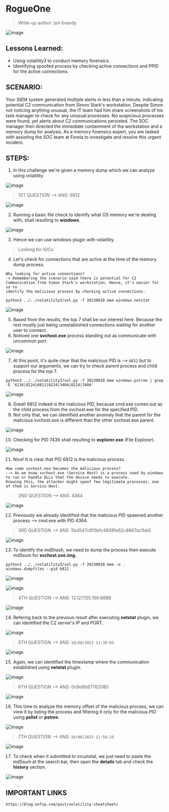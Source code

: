 # RogueOne
> Write-up author: jon-brandy

![image](https://github.com/jon-brandy/hackthebox/assets/70703371/8a7c34cc-784b-4e1c-b9d4-baf9d3433187)


## Lessons Learned:
- Using volatility3 to conduct memory forensics.
- Identifying spoofed process by checking active connections and PPID for the active connections.

## SCENARIO:

Your SIEM system generated multiple alerts in less than a minute, indicating potential C2 communication from Simon Stark's workstation. 
Despite Simon not noticing anything unusual, the IT team had him share screenshots of his task manager to check for any unusual processes. 
No suspicious processes were found, yet alerts about C2 communications persisted. The SOC manager then directed the immediate containment 
of the workstation and a memory dump for analysis. As a memory forensics expert, you are tasked with assisting the SOC team at Forela 
to investigate and resolve this urgent incident.

## STEPS:
1. In this challenge we're given a memory dump which we can analyze using volatility.

![image](https://github.com/jon-brandy/hackthebox/assets/70703371/c9bf2516-20ec-429e-9b5c-8a25f2fcad23)



> 1ST QUESTION --> ANS: 6812

![image](https://github.com/jon-brandy/hackthebox/assets/70703371/989f7f08-c3a9-499f-9f74-af9304baa108)


2. Running a basic file check to identify what OS memory we're dealing with, shall resulting to **windows**.

![image](https://github.com/jon-brandy/hackthebox/assets/70703371/7bc4e6ec-60fc-4ddb-94f5-6aff07c943d1)


3. Hence we can use windows plugin with volatility.

> Looking for IOCs

4. Let's check for connections that are active at the time of the memory dump process.

```
Why looking for active connections?
-> Remembering the scenario said there is potential for C2 Communication from Simon Stark's workstation. Hence, it's easier for us to
identify the malicious process by checking active connections.
```

```
python3 ../../volatility3/vol.py -f 20230810.mem windows.netstat
```


![image](https://github.com/jon-brandy/hackthebox/assets/70703371/4e6cee69-0a26-44fb-8670-27908155ada2)


5. Based from the results, the top 7 shall be our interest here. Because the rest mostly just being unestablished connections waiting for another user to connect.
6. Noticed one **svchost.exe** process standing out as communicate with uncommon port.

![image](https://github.com/jon-brandy/hackthebox/assets/70703371/d20263ae-6222-4cc4-9cb3-6eb1bf44e15f)


7. At this point, it's quite clear that the malicious PID is --> `6812` but to support our arguments, we can try to check parent process and child process for the top 7.

```
python3 ../../volatility3/vol.py -f 20230810.mem windows.pstree | grep -E '6136|8224|6812|8224|3404|8224|3404'
```

![image](https://github.com/jon-brandy/hackthebox/assets/70703371/210ce734-7772-481e-8530-36517cfcbb87)


8. Great! 6812 indeed is the malicious PID, because cmd.exe comes out as the child process from the svchost.exe for the specified PID.
9. Not only that, we can identified another anomaly that the parent for the malicious svchost.exe is different than the other svchost.exe parent.

![image](https://github.com/jon-brandy/hackthebox/assets/70703371/6f4b109a-cb2f-49ed-a8c7-899593a1cbbf)


10. Checking for PID 7436 shall resulting to **explorer.exe** (File Explorer).

![image](https://github.com/jon-brandy/hackthebox/assets/70703371/70e71aa4-24c8-4885-bfa8-ab0f3cd4aed9)


11. Nice! It is clear that PID 6812 is the malicious process.

```
How come svchost.exe becomes the malicious process?
--> As we know svchost.exe (Service Host) is a process used by windows to run or handle DLLs that the device needs to execute.
Knowing this, the attacker might spoof few legitimate processes, one of them is Service Host. 
```


> 2ND QUESTION --> ANS: 4364

![image](https://github.com/jon-brandy/hackthebox/assets/70703371/78eb4957-6a6e-4e01-83c5-52ce7faf7f90)


12. Previously we already identified that the malicious PID spawned another process --> cmd.exe with PID 4364.


> 3RD QUESTION --> ANS: 5bd547c6f5bfc4858fe62c8867acfbb5

![image](https://github.com/jon-brandy/hackthebox/assets/70703371/a46b2bd6-153c-4281-94b4-16ce0a8f128d)


13. To identify the md5hash, we need to dump the process then execute md5sum for **svchost.exe.img**.

```
python3 ../../volatility3/vol.py -f 20230810.mem -o . windows.dumpfiles --pid 6812
```

![image](https://github.com/jon-brandy/hackthebox/assets/70703371/830449cd-dcdc-4db3-8e1f-2ea8f75bcb0c)


![image](https://github.com/jon-brandy/hackthebox/assets/70703371/6c5f46c9-9fc1-4c31-9218-7bd5697d5f86)



> 4TH QUESTION --> ANS: 13.127.155.166:8888

![image](https://github.com/jon-brandy/hackthebox/assets/70703371/59721088-9c05-4618-919a-b7e727afdee4)


14. Refering back to the previous result after executing **netstat** plugin, we can identified the C2 server's IP and PORT.

![image](https://github.com/jon-brandy/hackthebox/assets/70703371/6bd94045-39e7-48eb-be10-ebabaed4e9f5)


> 5TH QUESTION --> ANS: `10/08/2023 11:30:03`

![image](https://github.com/jon-brandy/hackthebox/assets/70703371/535cab90-f0d1-4ace-93f3-b767bac4c701)


15. Again, we can identified the timestamp where the communication established using **netstat** plugin.

![image](https://github.com/jon-brandy/hackthebox/assets/70703371/7dbc465c-d8a0-4306-8c22-35bbf632b179)


> 6TH QUESTION --> ANS: 0x9e8b87762080

![image](https://github.com/jon-brandy/hackthebox/assets/70703371/49f0b387-c048-40f2-88a3-23b2ab8c4e44)


16. This time to analyze the memory offset of the malicious process, we can view it by listing the process and filtering it only for the malicious PID using **pslist** or **pstree**.


![image](https://github.com/jon-brandy/hackthebox/assets/70703371/aba010e3-7789-495c-a881-268d5f392923)



> 7TH QUESTION --> ANS: `10/08/2023 11:58:10`

![image](https://github.com/jon-brandy/hackthebox/assets/70703371/baf4d3cd-0517-43f9-a0e7-7d8c6416d516)


17. To check when it submitted to virustotal, we just need to paste the md5sum at the search bar, then open the **details** tab and check the **history** section.

![image](https://github.com/jon-brandy/hackthebox/assets/70703371/21a6f0f1-af33-444c-8cc6-043940b9d9fe)


## IMPORTANT LINKS

```
https://blog.onfvp.com/post/volatility-cheatsheet/
```

